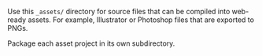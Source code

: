 Use this `_assets/` directory for source files that can be compiled into web-ready assets.
For example, Illustrator or Photoshop files that are exported to PNGs.

Package each asset project in its own subdirectory.
